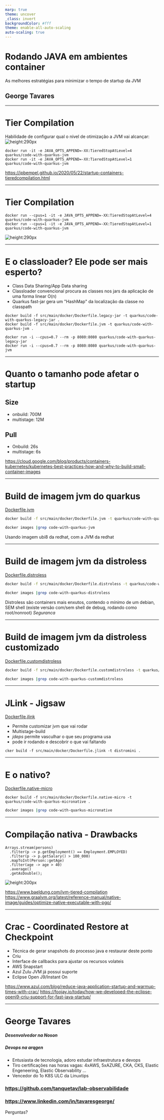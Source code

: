 ```yaml
---
marp: true
theme: uncover
_class: invert
backgroundColor: #fff
theme: enable-all-auto-scaling
auto-scaling: true
---
```


<style >
  .small-text {
    font-size: 0.55rem;
  }
</style>

# **Rodando JAVA em ambientes container**

As melhores estratégias para minimizar o tempo de startup da JVM

## George Tavares

---

# Tier Compilation

Habilidade de configurar qual o nível de otimização a JVM vai alcançar:
![height:290px](images/TieredCompilation_1.png)

```
docker run -it -e JAVA_OPTS_APPEND=-XX:TieredStopAtLevel=4 quarkus/code-with-quarkus-jvm
docker run -it -e JAVA_OPTS_APPEND=-XX:TieredStopAtLevel=1 quarkus/code-with-quarkus-jvm
```

<a class="small-text" href="https://jpbempel.github.io/2020/05/22/startup-containers-tieredcompilation.html">https://jpbempel.github.io/2020/05/22/startup-containers-tieredcompilation.html</a>

---

# Tier Compilation

```
docker run --cpus=1 -it -e JAVA_OPTS_APPEND=-XX:TieredStopAtLevel=4 quarkus/code-with-quarkus-jvm
docker run --cpus=1 -it -e JAVA_OPTS_APPEND=-XX:TieredStopAtLevel=1 quarkus/code-with-quarkus-jvm
```

![height:290px](images/petclinic.png)

---

# E o classloader? Ele pode ser mais esperto?

- Class Data Sharing/App Data sharing
- Classloader convencional procura as classes nos jars da aplicação de uma forma linear O(n)
- Quarkus fast-jar gera um "HashMap" da localização da classe no classpath

```
docker build -f src/main/docker/Dockerfile.legacy-jar -t quarkus/code-with-quarkus-legacy-jar .
docker build -f src/main/docker/Dockerfile.jvm -t quarkus/code-with-quarkus-jvm .
```

```
docker run -i --cpus=0.7 --rm -p 8080:8080 quarkus/code-with-quarkus-legacy-jar
docker run -i --cpus=0.7 --rm -p 8080:8080 quarkus/code-with-quarkus-jvm
```

---

# Quanto o tamanho pode afetar o startup

## Size

- onbuild: 700M
- multistage: 12M

## Pull

- Onbuild: 26s
- multistage: 6s

<a class="small-text" href="https://cloud.google.com/blog/products/containers-kubernetes/kubernetes-best-practices-how-and-why-to-build-small-container-images">https://cloud.google.com/blog/products/containers-kubernetes/kubernetes-best-practices-how-and-why-to-build-small-container-images</a>

---

# Build de imagem jvm do quarkus

[Dockerfile.jvm](code-with-quarkus/src/main/docker/Dockerfile.jvm)

```bash
docker build -f src/main/docker/Dockerfile.jvm -t quarkus/code-with-quarkus-jvm .
```

```bash
docker images |grep code-with-quarkus-jvm
```

Usando imagem ubi8 da redhat, com a JVM da redhat

---

# Build de imagem jvm da distroless

[Dockerfile.distroless](code-with-quarkus/src/main/docker/Dockerfile.distroless)

```bash
docker build -f src/main/docker/Dockerfile.distroless -t quarkus/code-with-quarkus-distroless .
```

```bash
docker images |grep code-with-quarkus-distroless
```

Distroless são containers mais enxutos, contendo o mínimo de um debian, SEM shell (existe versão com/sem shell de debug, rodando como root/nonroot)
_Seguranca_

---

# Build de imagem jvm da distroless customizado

[Dockerfile.customdistroless](code-with-quarkus/src/main/docker/Dockerfile.customdistroless)

```bash
docker build -f src/main/docker/Dockerfile.customdistroless -t quarkus/code-with-quarkus-customdistroless .
```

```bash
docker images |grep code-with-quarkus-customdistroless
```

---

# JLink - Jigsaw

[Dockerfile.jlink](code-with-quarkus/src/main/docker/Dockerfile.jlink)

- Permite customizar jvm que vai rodar
- Multistage-build
- _jdeps_ permite vasculhar o que seu programa usa
- pode ir rodando e descobrir o que vai faltando

```
cker build -f src/main/docker/Dockerfile.jlink -t distromini .
```

---

# E o nativo?

[Dockerfile.native-micro](code-with-quarkus/src/main/docker/Dockerfile.native-micro)

```
docker build -f src/main/docker/Dockerfile.native-micro -t quarkus/code-with-quarkus-micronative .
```

```bash
docker images |grep code-with-quarkus-micronative
```

---

<style scoped>
  {
  font-size: 18px
  }
</style>

# Compilação nativa - Drawbacks

```
Arrays.stream(persons)
  .filter(p -> p.getEmployment() == Employment.EMPLOYED)
  .filter(p -> p.getSalary() > 100_000)
  .mapToInt(Person::getAge)
  .filter(age -> age > 40)
  .average()
  .getAsDouble();

```

![height:200px](images/deoptimize.png)

<a class="small-text" href="https://www.baeldung.com/jvm-tiered-compilation">https://www.baeldung.com/jvm-tiered-compilation</a>
<a class="small-text" href="https://www.graalvm.org/latest/reference-manual/native-image/guides/optimize-native-executable-with-pgo/">https://www.graalvm.org/latest/reference-manual/native-image/guides/optimize-native-executable-with-pgo/</a>

---

# Crac - Coordinated Restore at Checkpoint

- Técnica de gerar snapshots do processo java e restaurar deste ponto
- Criu
- Interface de callbacks para ajustar os recursos volateis
- AWS Snapstart
- Azul Zulu JVM já possui suporte
- Eclipse Open J9/Instant On

<a class="small-text" href="https://www.azul.com/blog/reduce-java-application-startup-and-warmup-times-with-crac/">https://www.azul.com/blog/reduce-java-application-startup-and-warmup-times-with-crac/</a>
<a class="small-text" href="https://foojay.io/today/how-we-developed-the-eclipse-openj9-criu-support-for-fast-java-startup/">https://foojay.io/today/how-we-developed-the-eclipse-openj9-criu-support-for-fast-java-startup/</a>

---

# George Tavares

##### Desenvolvedor na Noson

##### Devops na arqgen

- Entusiasta de tecnologia, adoro estudar infraestrutura e devops
- Tiro certificações nas horas vagas: 4xAWS, 5xAZURE, CKA, CKS, Elastic Engeneering, Elastic Observability …
- Vencedor do 1o K8S ULC da Linuxtips

### https://github.com/tanquetav/lab-observabilidade

### https://www.linkedin.com/in/tavaresgeorge/

Perguntas?
